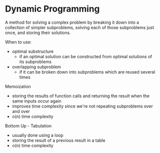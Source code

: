 # Dynamic Programming #

A method for solving a complex problem by breaking it down into a collection of simpler subproblems, solving each of those subproblems just once, and storing their solutions.

When to use:
* optimal substructure
    * if an optimal solution can be constructed from optimal solutions of its subproblems 
* overlapping subproblem
    * if it can be broken down into subproblems which are reused several times

Memoization
* storing the results of function calls and returning the result when the same inputs occur again
* improves time complexity since we're not repeating subproblems over and over
* o(n) time complexity

Bottom Up - Tabulation
* usually done using a loop
* storing the result of a previous result in a table
* o(n) time complexity